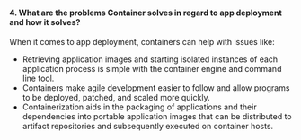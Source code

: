 #### 4. What are the problems Container solves in regard to app deployment and how it solves?

When it comes to app deployment, containers can help with issues like:

- Retrieving application images and starting isolated instances of each application process is simple with the container engine and command line tool.
- Containers make agile development easier to follow and allow programs to be deployed, patched, and scaled more quickly.
- Containerization aids in the packaging of applications and their dependencies into portable application images that can be distributed to artifact repositories and subsequently executed on container hosts.
